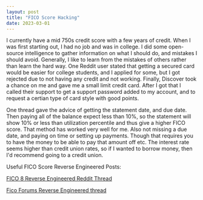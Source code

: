 ```yaml
---
layout: post
title: "FICO Score Hacking"
date: 2023-03-01
---
```


I currently have a mid 750s credit score with a few years of credit. When I was first starting out, I had no job and was in college. I did some open-source intelligence to gather information on what I should do, and mistakes I should avoid. Generally, I like to learn from the mistakes of others rather than learn the hard way.
One Reddit user stated that getting a secured card would be easier for college students, and I applied for some, but I got rejected due to not having any credit and not working. Finally, Discover took a chance on me and gave me a small limit credit card. After I got that I called their support to get a support password added to my account, and to request a certian type of card style with good points.

One thread gave the advice of getting the statement date, and due date. Then paying all of the balance expect less than 10%, so the statement will show 10% or less than utilization percentile and thus give a higher FICO score. That method has worked very well for me. Also not missing a due date, and paying on time or setting up payments. Though that requires you to have the money to be able to pay that amount off etc. The interest rate seems higher than credit union rates, so if I wanted to borrow money, then I'd recommend going to a credit union.   

Useful FICO Score Reverse Engineered Posts:

[FICO 8 Reverse Engineered Reddit Thread](https://archive.is/dJQ6a)

[Fico Forums Reverse Engineered thread](https://ficoforums.myfico.com/t5/Understanding-FICO-Scoring/Credit-Scoring-Primer-pub-5-17-20/m-p/6023348/highlight/true)
